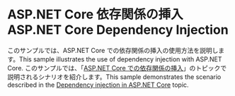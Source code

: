 # <a name="aspnet-core-dependency-injection"></a><span data-ttu-id="00209-101">ASP.NET Core 依存関係の挿入</span><span class="sxs-lookup"><span data-stu-id="00209-101">ASP.NET Core Dependency Injection</span></span>

<span data-ttu-id="00209-102">このサンプルでは、ASP.NET Core での依存関係の挿入の使用方法を説明します。</span><span class="sxs-lookup"><span data-stu-id="00209-102">This sample illustrates the use of dependency injection with ASP.NET Core.</span></span> <span data-ttu-id="00209-103">このサンプルでは、「[ASP.NET Core での依存関係の挿入](https://docs.microsoft.com/aspnet/core/fundamentals/dependency-injection)」のトピックで説明されるシナリオを紹介します。</span><span class="sxs-lookup"><span data-stu-id="00209-103">This sample demonstrates the scenario described in the [Dependency injection in ASP.NET Core](https://docs.microsoft.com/aspnet/core/fundamentals/dependency-injection) topic.</span></span>
